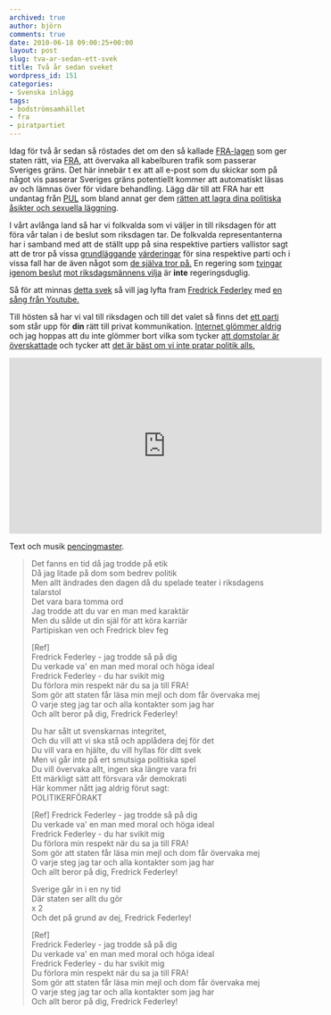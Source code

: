 ```yaml
---
archived: true
author: björn
comments: true
date: 2010-06-18 09:00:25+00:00
layout: post
slug: tva-ar-sedan-ett-svek
title: Två år sedan sveket
wordpress_id: 151
categories:
- Svenska inlägg
tags:
- bodströmsamhället
- fra
- piratpartiet
---
```


Idag för två år sedan så röstades det om den så kallade [FRA-lagen] som ger staten rätt, via [FRA], att övervaka all kabelburen trafik som passerar Sveriges gräns. 
Det här innebär t ex att all e-post som du skickar som på något vis passerar Sveriges gräns potentiellt kommer att automatiskt läsas av och lämnas över för vidare behandling. Lägg där till att FRA har ett undantag från [PUL] som bland annat ger dem [rätten att lagra dina politiska åsikter och sexuella läggning].

I vårt avlånga land så har vi folkvalda som vi väljer in till riksdagen för att föra vår talan i de beslut som riksdagen tar. De folkvalda representanterna har i samband med att de ställt upp på sina respektive partiers vallistor sagt att de tror på vissa [grundläggande][pp-värderingar] [värderingar][centern-frihetsmanifest] för sina respektive parti och i vissa fall har de även något som [de själva tror på.][federley-fra] En regering som [tvingar igenom beslut][tvingar] [mot riksdagsmännens vilja][mot-vilja] är **inte** regeringsduglig.

Så för att minnas [detta svek][svek] så vill jag lyfta fram [Fredrick Federley] med [en sång från Youtube.][youtube]

Till hösten så har vi val till riksdagen och till det valet så finns det [ett parti](http://piratpartiet.se/) som står upp för **din** rätt till privat kommunikation. [Internet glömmer aldrig][glömmer] och jag hoppas att du inte glömmer bort vilka som tycker [att domstolar är överskattade][ask-domstolar] och tycker att [det är bäst om vi inte pratar politik alls.][debatten-lägger-sig]

<iframe width="560" height="315" src="https://www.youtube.com/embed/jKoTTC3dKSc" frameborder="0" allowfullscreen></iframe>

Text och musik [pencingmaster](http://www.youtube.com/user/pencingmaster).

> Det fanns en tid då jag trodde på etik  
> Då jag litade på dom som bedrev politik  
> Men allt ändrades den dagen då du spelade teater i riksdagens talarstol  
> Det vara bara tomma ord  
> Jag trodde att du var en man med karaktär  
> Men du sålde ut din själ för att köra karriär  
> Partipiskan ven och Fredrick blev feg  
>   
> [Ref]  
> Fredrick Federley - jag trodde så på dig  
> Du verkade va' en man med moral och höga ideal  
> Fredrick Federley - du har svikit mig  
> Du förlora min respekt när du sa ja till FRA!  
> Som gör att staten får läsa min mejl och dom får övervaka mej  
> O varje steg jag tar och alla kontakter som jag har  
> Och allt beror på dig, Fredrick Federley!  
>   
> Du har sålt ut svenskarnas integritet,  
> Och du vill att vi ska stå och applådera dej för det  
> Du vill vara en hjälte, du vill hyllas för ditt svek  
> Men vi går inte på ert smutsiga politiska spel  
> Du vill övervaka allt, ingen ska längre vara fri  
> Ett märkligt sätt att försvara vår demokrati  
> Här kommer nått jag aldrig förut sagt:  
> POLITIKERFÖRAKT  
> 
> [Ref]
> Fredrick Federley - jag trodde så på dig  
> Du verkade va' en man med moral och höga ideal  
> Fredrick Federley - du har svikit mig  
> Du förlora min respekt när du sa ja till FRA!  
> Som gör att staten får läsa min mejl och dom får övervaka mej  
> O varje steg jag tar och alla kontakter som jag har  
> Och allt beror på dig, Fredrick Federley!  
>   
> Sverige går in i en ny tid  
> Där staten ser allt du gör  
>   x 2  
> Och det på grund av dej, Fredrick Federley!  
>   
> [Ref]  
> Fredrick Federley - jag trodde så på dig  
> Du verkade va' en man med moral och höga ideal  
> Fredrick Federley - du har svikit mig  
> Du förlora min respekt när du sa ja till FRA!  
> Som gör att staten får läsa min mejl och dom får övervaka mej  
> O varje steg jag tar och alla kontakter som jag har  
> Och allt beror på dig, Fredrick Federley!  


[FRA-lagen]:http://sv.wikipedia.org/wiki/FRA-lagen
[FRA]:http://sv.wikipedia.org/wiki/FRA
[PUL]:http://sv.wikipedia.org/wiki/PUL
[rätten att lagra dina politiska åsikter och sexuella läggning]:http://christopherkullenberg.se/?p=188
[pp-värderingar]:http://www.piratpartiet.se/varderingar
[centern-frihetsmanifest]:http://www.newsmill.se/artikel/2009/09/21/ett-frihetligt-manifest-centerpartiet
[federley-fra]:http://sv.wikipedia.org/wiki/Fredrick_Federley#FRA-lagen
[Fredrick Federley]:http://federley.blogspot.com/
[Anonymous]:http://en.wikipedia.org/wiki/Anonymous_%28group%29
[ask-domstolar]:http://rickfalkvinge.se/2010/06/10/ask-dredd-hittar-spar-av-olaga-rattssakerhet-och-ingriper-direkt/
[debatten-lägger-sig]:http://www.expressen.se/nyheter/1.1209664/reinfeldt-alla-tjanar-pa-om-debatten-lagger-sig
[youtube]:http://www.youtube.com/watch?v=jKoTTC3dKSc
[svek]:http://press.piratpartiet.se/2010/06/18/fra-riv-upp-gor-om-gor-ratt/
[tvingar]:http://futuriteter.blogg.se/2010/june/svart-fredag.html
[mot-vilja]:http://www.youtube.com/watch?v=pnIX_W2nD1Q
[glömmer]:http://rickfalkvinge.se/2010/06/18/riv-upp-gor-om-gor-ratt/
